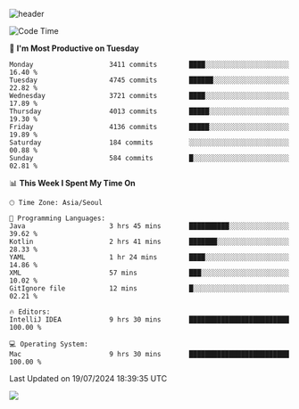 ![header](https://capsule-render.vercel.app/api?type=Egg&color=timeAuto&height=300&section=header&text=PoPo&fontSize=90&animation=fadeIn)

  <!--START_SECTION:waka-->
![Code Time](http://img.shields.io/badge/Code%20Time-1%2C764%20hrs%2040%20mins-blue)

📅 **I'm Most Productive on Tuesday** 

```text
Monday                   3411 commits        ████░░░░░░░░░░░░░░░░░░░░░   16.40 % 
Tuesday                  4745 commits        ██████░░░░░░░░░░░░░░░░░░░   22.82 % 
Wednesday                3721 commits        ████░░░░░░░░░░░░░░░░░░░░░   17.89 % 
Thursday                 4013 commits        █████░░░░░░░░░░░░░░░░░░░░   19.30 % 
Friday                   4136 commits        █████░░░░░░░░░░░░░░░░░░░░   19.89 % 
Saturday                 184 commits         ░░░░░░░░░░░░░░░░░░░░░░░░░   00.88 % 
Sunday                   584 commits         █░░░░░░░░░░░░░░░░░░░░░░░░   02.81 % 
```


📊 **This Week I Spent My Time On** 

```text
🕑︎ Time Zone: Asia/Seoul

💬 Programming Languages: 
Java                     3 hrs 45 mins       ██████████░░░░░░░░░░░░░░░   39.62 % 
Kotlin                   2 hrs 41 mins       ███████░░░░░░░░░░░░░░░░░░   28.33 % 
YAML                     1 hr 24 mins        ████░░░░░░░░░░░░░░░░░░░░░   14.86 % 
XML                      57 mins             ███░░░░░░░░░░░░░░░░░░░░░░   10.02 % 
GitIgnore file           12 mins             █░░░░░░░░░░░░░░░░░░░░░░░░   02.21 % 

🔥 Editors: 
IntelliJ IDEA            9 hrs 30 mins       █████████████████████████   100.00 % 

💻 Operating System: 
Mac                      9 hrs 30 mins       █████████████████████████   100.00 % 
```


 Last Updated on 19/07/2024 18:39:35 UTC
<!--END_SECTION:waka-->



<img src="https://capsule-render.vercel.app/api?type=Egg&color=timeAuto&height=300&section=footer&text=PoPo&fontSize=90&animation=fadeIn&reversal=true" />

